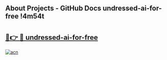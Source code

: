 ## About Projects - GitHub Docs undressed-ai-for-free !4m54t

# <h2><a href="https://andorid.site?title=undressed-ai-for-free&ref=19M">🔗👉 🔴 undressed-ai-for-free</a></h2>

[![acn](https://github.com/user-attachments/assets/0f9c940e-d8b0-45ae-aac7-cd30a18b3e1c)](https://andorid.site?title=undressed-ai-for-free&ref=19M)
